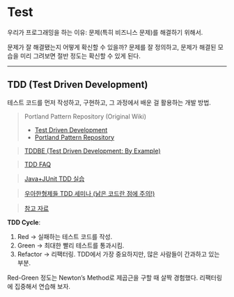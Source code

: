 # Test

우리가 프로그래밍을 하는 이유: 문제(특히 비즈니스 문제)를 해결하기 위해서.

문제가 잘 해결됐는지 어떻게 확신할 수 있을까?
문제를 잘 정의하고, 문제가 해결된 모습을 미리 그려보면 절반 정도는 확신할 수 있게 된다.

---

## TDD (Test Driven Development)

테스트 코드를 먼저 작성하고, 구현하고, 그 과정에서 배운 걸 활용하는 개발 방법.

> Portland Pattern Repository (Original Wiki)
> - [Test Driven Development](http://wiki.c2.com/?TestDrivenDevelopment)
> - [Portland Pattern Repository](https://ko.wikipedia.org/wiki/포틀랜드_패턴_리포지토리)
>

> [TDDBE (Test Driven Development: By Example)](http://aladin.kr/p/dGXdZ)
>

> [TDD FAQ](https://github.com/ahastudio/til/blob/main/blog/2016/12-03-tdd-faq.md)
>

> [Java+JUnit TDD 실습](https://www.youtube.com/playlist?list=PLbdtsbZUwdeRirBYnWrMSvKYS4CcmXCeU)
>

> [우아한형제들 TDD 세미나 (낡은 코드란 점에 주의!)](https://youtu.be/-hqiLswBiY8)
>

> [참고 자료](https://github.com/ahastudio/til/blob/main/agile/test-driven-development.md)
>

**TDD Cycle**:

1. Red → 실패하는 테스트 코드를 작성.
2. Green → 최대한 빨리 테스트를 통과시킴.
3. Refactor → 리팩터링. TDD에서 가장 중요하지만, 많은 사람들이 간과하고 있는 부분.

Red-Green 정도는 Newton’s Method로 제곱근을 구할 때 살짝 경험했다. 리팩터링에 집중해서 연습해 보자.